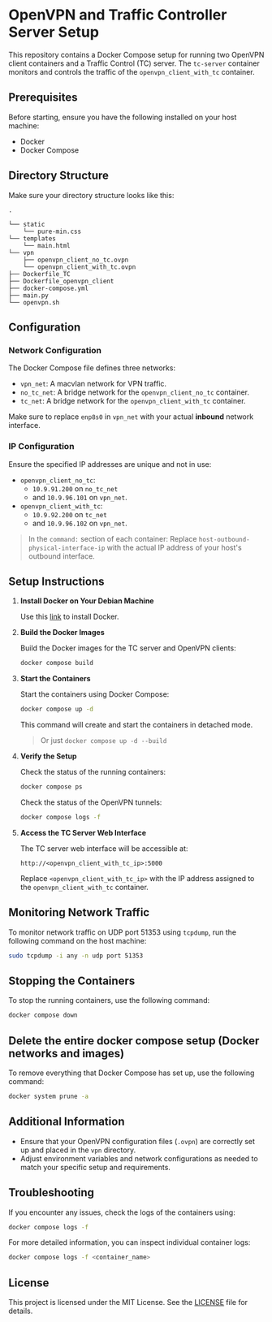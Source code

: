 # OpenVPN and Traffic Controller Server Setup

This repository contains a Docker Compose setup for running two OpenVPN client containers and a Traffic Control (TC) server. The `tc-server` container monitors and controls the traffic of the `openvpn_client_with_tc` container.

## Prerequisites

Before starting, ensure you have the following installed on your host machine:

- Docker
- Docker Compose

## Directory Structure

Make sure your directory structure looks like this:

```
.

└── static
    └── pure-min.css
└── templates
    └── main.html
└── vpn
    ├── openvpn_client_no_tc.ovpn
    └── openvpn_client_with_tc.ovpn
├── Dockerfile_TC
├── Dockerfile_openvpn_client
├── docker-compose.yml
├── main.py
└── openvpn.sh
```

## Configuration

### Network Configuration

The Docker Compose file defines three networks:
- `vpn_net`: A macvlan network for VPN traffic.
- `no_tc_net`: A bridge network for the `openvpn_client_no_tc` container.
- `tc_net`: A bridge network for the `openvpn_client_with_tc` container.

Make sure to replace `enp8s0` in `vpn_net` with your actual **inbound** network interface.

### IP Configuration

Ensure the specified IP addresses are unique and not in use:
- `openvpn_client_no_tc`:
    - `10.9.91.200` on `no_tc_net`
    - and `10.9.96.101` on `vpn_net`.
- `openvpn_client_with_tc`:
    - `10.9.92.200` on `tc_net`
    - and `10.9.96.102` on `vpn_net`.

> In the `command:` section of each container:
> Replace `host-outbound-physical-interface-ip` with the actual IP address of your host's outbound interface.

## Setup Instructions

1. **Install Docker on Your Debian Machine**

    Use this [link](https://docs.docker.com/engine/install/) to install Docker.

2. **Build the Docker Images**

   Build the Docker images for the TC server and OpenVPN clients:
   ```sh
   docker compose build
   ```

3. **Start the Containers**

   Start the containers using Docker Compose:
   ```sh
   docker compose up -d
   ```

   This command will create and start the containers in detached mode.

    > Or just `docker compose up -d --build`
 
4. **Verify the Setup**

   Check the status of the running containers:
   ```sh
   docker compose ps
   ```

   Check the status of the OpenVPN tunnels:
   ```sh
   docker compose logs -f 
   ```

5. **Access the TC Server Web Interface**

   The TC server web interface will be accessible at:
   ```
   http://<openvpn_client_with_tc_ip>:5000
   ```

   Replace `<openvpn_client_with_tc_ip>` with the IP address assigned to the `openvpn_client_with_tc` container.

## Monitoring Network Traffic

To monitor network traffic on UDP port 51353 using `tcpdump`, run the following command on the host machine:
```sh
sudo tcpdump -i any -n udp port 51353
```

## Stopping the Containers

To stop the running containers, use the following command:
```sh
docker compose down
```

## Delete the entire docker compose setup (Docker networks and images)

To remove everything that Docker Compose has set up, use the following command:
```sh
docker system prune -a
```

## Additional Information

- Ensure that your OpenVPN configuration files (`.ovpn`) are correctly set up and placed in the `vpn` directory.
- Adjust environment variables and network configurations as needed to match your specific setup and requirements.

## Troubleshooting

If you encounter any issues, check the logs of the containers using:
```sh
docker compose logs -f
```

For more detailed information, you can inspect individual container logs:
```sh
docker compose logs -f <container_name>
```

## License

This project is licensed under the MIT License. See the [LICENSE](LICENSE) file for details.